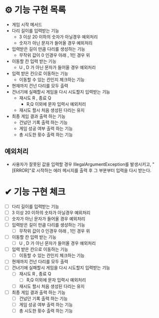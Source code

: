 # ⚙️ 기능 구현 목록
- 게임 시작 메서드
- 다리 길이를 입력받는 기능
    - 3 이상 20 이하의 숫자가 아닐경우 예외처리
    - 숫자가 아닌 문자가 들어올 경우 예외처리
- 입력받은 길이 만큼 다리를 생성하는 기능
  - 무작위 값이 0 인경우 아래 , 1인 경우 위
- 이동할 칸 입력 받는 기능
  - U , D 가 아닌 문자가 들어올 경우 예외처리
- 입력 받은 칸으로 이동하는 기능
  - 이동할 수 있는 칸인지 체크하는 기능
- 현재까지 건넌 다리를 모두 출력
- 건너기에 실패할시 게임을 다시 시도할지 입력받는 기능
  - 재시도 R , 종료 Q
    - R,Q 이외에 문자 입력시 예외처리
  - 재시도 할시 처음 생성된 다리는 유지
- 최종 게임 결과 출력 하는 기능
  - 건넜던 기록 출력 하는 기능
  - 게임 성공 여부 출력 하는 기능
  - 총 시도한 횟수 출력 하는 기능

## 예외처리
- 사용자가 잘못된 값을 입력할 경우 IllegalArgumentException를 발생시키고, "[ERROR]"로 시작하는 에러 메시지를 출력 후 그 부분부터 입력을 다시 받는다.

# ✔ 기능 구현 체크
* [ ] 다리 길이를 입력받는 기능
* [ ] 3 이상 20 이하의 숫자가 아닐경우 예외처리
* [ ] 숫자가 아닌 문자가 들어올 경우 예외처리
* [ ] 입력받은 길이 만큼 다리를 생성하는 기능
  * [ ] 무작위 값이 0 인경우 아래 , 1인 경우 위
* [ ] 이동할 칸 입력 받는 기능
  * [ ] U , D 가 아닌 문자가 들어올 경우 예외처리
* [ ] 입력 받은 칸으로 이동하는 기능
  * [ ] 이동할 수 있는 칸인지 체크하는 기능
* [ ] 현재까지 건넌 다리를 모두 출력
* [ ] 건너기에 실패할시 게임을 다시 시도할지 입력받는 기능
  * [ ] 재시도 R , 종료 Q
    * [ ] R,Q 이외에 문자 입력시 예외처리
  * [ ] 재시도 할시 처음 생성된 다리는 유지
* [ ] 최종 게임 결과 출력 하는 기능
  * [ ] 건넜던 기록 출력 하는 기능
  * [ ] 게임 성공 여부 출력 하는 기능
  * [ ] 총 시도한 횟수 출력 하는 기능